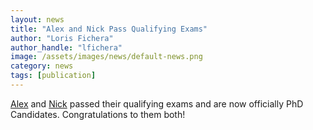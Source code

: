 ```yaml
---
layout: news
title: "Alex and Nick Pass Qualifying Exams"
author: "Loris Fichera"
author_handle: "lfichera"
image: /assets/images/news/default-news.png
category: news
tags: [publication]
---
```


[Alex][1] and [Nick][2] passed their qualifying
exams and are now officially PhD Candidates. Congratulations to them both!

[1]: /team/alex-chiluisa
[2]: /team/nicholas-pacheco
